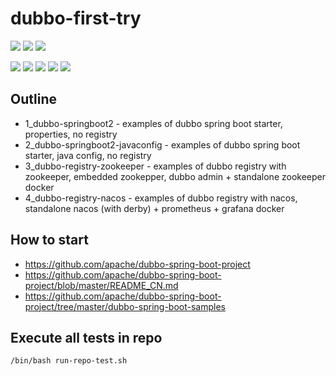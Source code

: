 # dubbo-first-try

![](https://img.shields.io/badge/language-java-blue)
![](https://img.shields.io/badge/technology-dubbo,%20spring--boot2,%20docker,%20zookeeper,%20nacos-blue)
![](https://img.shields.io/badge/development%20year-2020-orange)

![](https://img.shields.io/github/languages/top/shijiansu/dubbo-first-try)
![](https://img.shields.io/github/languages/count/shijiansu/dubbo-first-try)
![](https://img.shields.io/github/languages/code-size/shijiansu/dubbo-first-try)
![](https://img.shields.io/github/repo-size/shijiansu/dubbo-first-try)
![](https://img.shields.io/github/last-commit/shijiansu/dubbo-first-try?color=red)

## Outline

- 1_dubbo-springboot2 - examples of dubbo spring boot starter, properties, no registry
- 2_dubbo-springboot2-javaconfig - examples of dubbo spring boot starter, java config, no registry
- 3_dubbo-registry-zookeeper - examples of dubbo registry with zookeeper, embedded zookepper, dubbo admin + standalone zookeeper docker
- 4_dubbo-registry-nacos - examples of dubbo registry with nacos, standalone nacos (with derby) + prometheus + grafana docker

## How to start

- https://github.com/apache/dubbo-spring-boot-project
- https://github.com/apache/dubbo-spring-boot-project/blob/master/README_CN.md
- https://github.com/apache/dubbo-spring-boot-project/tree/master/dubbo-spring-boot-samples

## Execute all tests in repo

`/bin/bash run-repo-test.sh`
